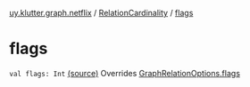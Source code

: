 [uy.klutter.graph.netflix](../index.md) / [RelationCardinality](index.md) / [flags](.)


# flags

`val flags: Int` [(source)](https://github.com/kohesive/klutter/blob/master/netflix-graph-jdk6/src/main/kotlin/uy/klutter/graph/netflix/NetflixGraph.kt#L28)
Overrides [GraphRelationOptions.flags](../-graph-relation-options/flags.md)


